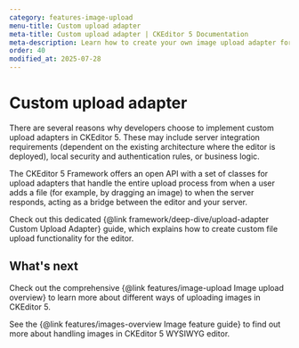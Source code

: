 ```yaml
---
category: features-image-upload
menu-title: Custom upload adapter
meta-title: Custom upload adapter | CKEditor 5 Documentation
meta-description: Learn how to create your own image upload adapter for CKEditor 5 to better suit your specific needs.
order: 40
modified_at: 2025-07-28
---
```


# Custom upload adapter

There are several reasons why developers choose to implement custom upload adapters in CKEditor&nbsp;5. These may include server integration requirements (dependent on the existing architecture where the editor is deployed), local security and authentication rules, or business logic.

The CKEditor&nbsp;5 Framework offers an open API with a set of classes for upload adapters that handle the entire upload process from when a user adds a file (for example, by dragging an image) to when the server responds, acting as a bridge between the editor and your server.

Check out this dedicated {@link framework/deep-dive/upload-adapter Custom Upload Adapter} guide, which explains how to create custom file upload functionality for the editor. 

## What's next

Check out the comprehensive {@link features/image-upload Image upload overview} to learn more about different ways of uploading images in CKEditor&nbsp;5.

See the {@link features/images-overview Image feature guide} to find out more about handling images in CKEditor&nbsp;5 WYSIWYG editor.
